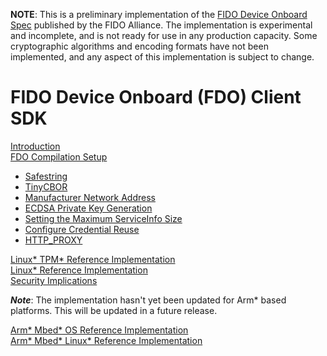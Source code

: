 **NOTE**: This is a preliminary implementation of the [FIDO Device Onboard Spec](https://fidoalliance.org/specs/FDO/fido-device-onboard-v1.0-ps-20210323/) published by the FIDO Alliance. The implementation is experimental and incomplete, and is not ready for use in any production capacity. Some cryptographic algorithms and encoding formats have not been implemented, and any aspect of this implementation is subject to change.

# FIDO Device Onboard (FDO) Client SDK

[ Introduction ](docs/introduction.md) <br>
[  FDO Compilation Setup ](docs/setup.md)
- [ Safestring ](docs/setup.md#safestring) <br>
- [ TinyCBOR ](docs/setup.md#tinycbor) <br>
- [ Manufacturer Network Address ](docs/setup.md#manuf_addr)
- [ ECDSA Private Key Generation ](docs/setup.md#ecdsa_priv)
- [ Setting the Maximum ServiceInfo Size](docs/setup.md#serviceinfo_mtu)
- [ Configure Credential Reuse](docs/setup.md#cred_reuse)
- [ HTTP_PROXY ](docs/setup.md#http_proxy)

[ Linux* TPM* Reference Implementation ](docs/tpm.md) <br>
[ Linux* Reference Implementation ](docs/linux.md) <br>
[Security Implications](docs/security_implications.md)

***Note***: The implementation hasn't yet been updated for Arm* based platforms. This will be updated in a future release.

[ Arm* Mbed* OS Reference Implementation ](docs/mbedos.md) <br>
[ Arm* Mbed* Linux* Reference Implementation ](docs/mbed_linux.md) <br>
